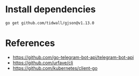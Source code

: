 # Install dependencies
```shell
go get github.com/tidwall/gjson@v1.13.0
```

# References
* https://github.com/go-telegram-bot-api/telegram-bot-api
* https://github.com/urfave/cli
* https://github.com/kubernetes/client-go
